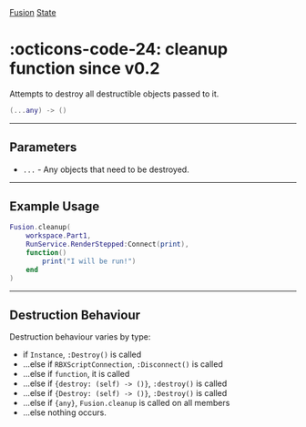 <nav class="fusiondoc-api-breadcrumbs">
	<a href="../..">Fusion</a>
	<a href="..">State</a>
</nav>

<h1 class="fusiondoc-api-header" markdown>
	<span class="fusiondoc-api-icon" markdown>:octicons-code-24:</span>
	<span class="fusiondoc-api-name">cleanup</span>
	<span class="fusiondoc-api-pills">
		<span class="fusiondoc-api-pill-type">function</span>
		<span class="fusiondoc-api-pill-since">since v0.2</span>
	</span>
</h1>

Attempts to destroy all destructible objects passed to it.

```Lua
(...any) -> ()
```

-----

## Parameters

- `...` - Any objects that need to be destroyed.

-----

## Example Usage

```Lua
Fusion.cleanup(
	workspace.Part1,
	RunService.RenderStepped:Connect(print),
	function()
		print("I will be run!")
	end
)
```

-----

## Destruction Behaviour

Destruction behaviour varies by type:

- if `Instance`, `:Destroy()` is called
- ...else if `RBXScriptConnection`, `:Disconnect()` is called
- ...else if `function`, it is called
- ...else if `{destroy: (self) -> ()}`, `:destroy()` is called 
- ...else if `{Destroy: (self) -> ()}`, `:Destroy()` is called
- ...else if `{any}`, `Fusion.cleanup` is called on all members
- ...else nothing occurs.